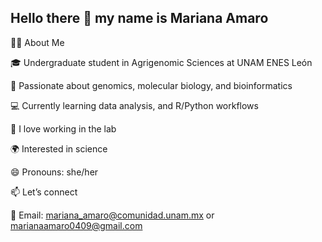 ## Hello there 👋 my name is Mariana Amaro

👩‍🔬 About Me

🎓 Undergraduate student in Agrigenomic Sciences at UNAM ENES León

🔬 Passionate about genomics, molecular biology, and bioinformatics

💻 Currently learning data analysis, and R/Python workflows

🧬 I love working in the lab

🌍 Interested in science 

😄 Pronouns: she/her


📫 Let’s connect

📧 Email: mariana_amaro@comunidad.unam.mx or marianaamaro0409@gmail.com

